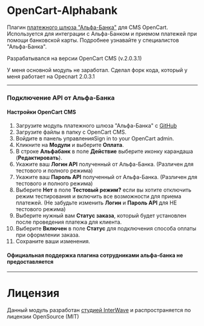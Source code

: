 # OpenCart-Alphabank
Плагин <a href="https://pay.alfabank.ru/ecommerce/" target="_blank">платежного шлюза "Альфа-Банка"</a> для CMS OpenCart.
Используется для интеграции с Альфа-Банком и приемом платежей при помощи банковской карты. Подробнее узнавайте у специалистов "Альфа-Банка".

Разрабатывался на версии OpenCart CMS (v.2.0.3.1)

У меня основной модуль не заработал. Сделал форк кода, который у меня работает на Opecnart 2.0.3.1

----------------------------------------
### Подключение API от Альфа-Банка
#### Настройки OpenCart CMS

1. Загрузите модуль платежного шлюза "Альфа-Банка" с <a href="https://github.com/InterWaveRussia/OpenCart-Alphabank/">GitHub</a>
2. Загрузите файлы в папку с OpenCart CMS.
3. Войдите в панель управленияSign in to your OpenCart admin.
4. Кликните на **Модули** и выберите **Оплата**.
5. В строке **Альфабанк** в поле **Действие** выберите иконку карандаша (**Редактировать**).
6. Укажите ваш **Логин API** полученный от Альфа-Банка. (Различен для тестового и полного режима)
7. Укажите ваш **Пароль API** полученный от Альфа-Банка. (Различен для тестового и полного режима)
8. Выберите **Нет** в поле **Тестовый режим?** если вы хотите отключить режим тестирования и включить все возможности для приема платежей. (Не забудьте изменить **Логин** и **Пароль API** для НЕ тестового режима)
10. Выберите нужный вам **Статус заказа**, который будет установлен после проведения платежа для клиента.
11. Выберите **Включен** в поле **Статус** для подключения способа оплаты при оформлении заказа.
12. Сохраните ваши изменения.

#### Официальная поддержка плагина сотрудниками альфа-банка не предоставляется
----------------------------------------
# Лицензия
Данный модуль разработан <a href="http://iwaps.ru/" target="_blank">студией InterWave</a> и распространяется по лицензии OpenSource (MIT)


